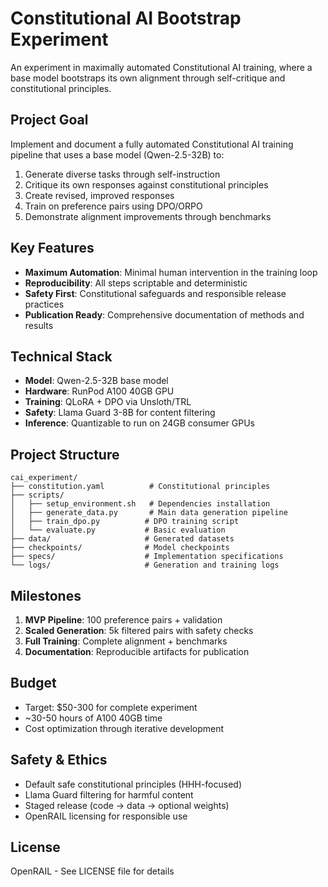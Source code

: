 # Constitutional AI Bootstrap Experiment

An experiment in maximally automated Constitutional AI training, where a base model bootstraps its own alignment through self-critique and constitutional principles.

## Project Goal

Implement and document a fully automated Constitutional AI training pipeline that uses a base model (Qwen-2.5-32B) to:
1. Generate diverse tasks through self-instruction
2. Critique its own responses against constitutional principles  
3. Create revised, improved responses
4. Train on preference pairs using DPO/ORPO
5. Demonstrate alignment improvements through benchmarks

## Key Features

- **Maximum Automation**: Minimal human intervention in the training loop
- **Reproducibility**: All steps scriptable and deterministic
- **Safety First**: Constitutional safeguards and responsible release practices
- **Publication Ready**: Comprehensive documentation of methods and results

## Technical Stack

- **Model**: Qwen-2.5-32B base model
- **Hardware**: RunPod A100 40GB GPU
- **Training**: QLoRA + DPO via Unsloth/TRL
- **Safety**: Llama Guard 3-8B for content filtering
- **Inference**: Quantizable to run on 24GB consumer GPUs

## Project Structure

```
cai_experiment/
├── constitution.yaml          # Constitutional principles
├── scripts/
│   ├── setup_environment.sh   # Dependencies installation
│   ├── generate_data.py       # Main data generation pipeline
│   ├── train_dpo.py          # DPO training script
│   └── evaluate.py           # Basic evaluation
├── data/                     # Generated datasets
├── checkpoints/              # Model checkpoints
├── specs/                    # Implementation specifications
└── logs/                     # Generation and training logs
```

## Milestones

1. **MVP Pipeline**: 100 preference pairs + validation
2. **Scaled Generation**: 5k filtered pairs with safety checks
3. **Full Training**: Complete alignment + benchmarks
4. **Documentation**: Reproducible artifacts for publication

## Budget

- Target: $50-300 for complete experiment
- ~30-50 hours of A100 40GB time
- Cost optimization through iterative development

## Safety & Ethics

- Default safe constitutional principles (HHH-focused)
- Llama Guard filtering for harmful content
- Staged release (code → data → optional weights)
- OpenRAIL licensing for responsible use

## License

OpenRAIL - See LICENSE file for details
